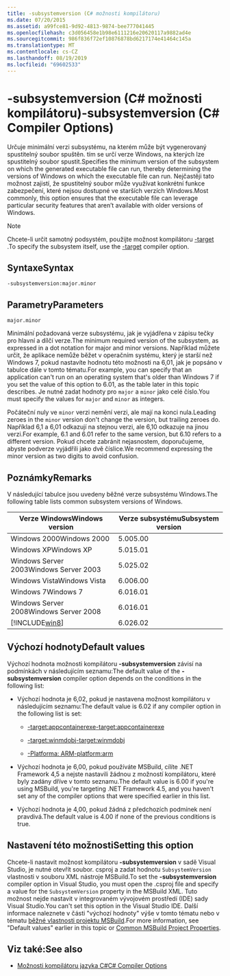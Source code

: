 ```yaml
---
title: -subsystemversion (C# možnosti kompilátoru)
ms.date: 07/20/2015
ms.assetid: a99fce81-9d92-4813-9874-bee777041445
ms.openlocfilehash: c3d056458e1b98e6111216e20620117a9882ad4e
ms.sourcegitcommit: 986f836f72ef10876878bd6217174e41464c145a
ms.translationtype: MT
ms.contentlocale: cs-CZ
ms.lasthandoff: 08/19/2019
ms.locfileid: "69602533"
---
```

# <a name="-subsystemversion-c-compiler-options"></a><span data-ttu-id="9af57-102">-subsystemversion (C# možnosti kompilátoru)</span><span class="sxs-lookup"><span data-stu-id="9af57-102">-subsystemversion (C# Compiler Options)</span></span>

<span data-ttu-id="9af57-103">Určuje minimální verzi subsystému, na kterém může být vygenerovaný spustitelný soubor spuštěn. tím se určí verze Windows, na kterých lze spustitelný soubor spustit.</span><span class="sxs-lookup"><span data-stu-id="9af57-103">Specifies the minimum version of the subsystem on which the generated executable file can run, thereby determining the versions of Windows on which the executable file can run.</span></span> <span data-ttu-id="9af57-104">Nejčastěji tato možnost zajistí, že spustitelný soubor může využívat konkrétní funkce zabezpečení, které nejsou dostupné ve starších verzích Windows.</span><span class="sxs-lookup"><span data-stu-id="9af57-104">Most commonly, this option ensures that the executable file can leverage particular security features that aren’t available with older versions of Windows.</span></span>

> [!NOTE]
>  <span data-ttu-id="9af57-105">Chcete-li určit samotný podsystém, použijte možnost kompilátoru [-target](./target-compiler-option.md) .</span><span class="sxs-lookup"><span data-stu-id="9af57-105">To specify the subsystem itself, use the [-target](./target-compiler-option.md) compiler option.</span></span>

## <a name="syntax"></a><span data-ttu-id="9af57-106">Syntaxe</span><span class="sxs-lookup"><span data-stu-id="9af57-106">Syntax</span></span>

```console
-subsystemversion:major.minor
```

## <a name="parameters"></a><span data-ttu-id="9af57-107">Parametry</span><span class="sxs-lookup"><span data-stu-id="9af57-107">Parameters</span></span>

`major.minor`

<span data-ttu-id="9af57-108">Minimální požadovaná verze subsystému, jak je vyjádřena v zápisu tečky pro hlavní a dílčí verze.</span><span class="sxs-lookup"><span data-stu-id="9af57-108">The minimum required version of the subsystem, as expressed in a dot notation for major and minor versions.</span></span> <span data-ttu-id="9af57-109">Například můžete určit, že aplikace nemůže běžet v operačním systému, který je starší než Windows 7, pokud nastavíte hodnotu této možnosti na 6,01, jak je popsáno v tabulce dále v tomto tématu.</span><span class="sxs-lookup"><span data-stu-id="9af57-109">For example, you can specify that an application can't run on an operating system that's older than Windows 7 if you set the value of this option to 6.01, as the table later in this topic describes.</span></span> <span data-ttu-id="9af57-110">Je nutné zadat hodnoty pro `major` a `minor` jako celé číslo.</span><span class="sxs-lookup"><span data-stu-id="9af57-110">You must specify the values for `major` and `minor` as integers.</span></span>

<span data-ttu-id="9af57-111">Počáteční nuly ve `minor` verzi nemění verzi, ale mají na konci nula.</span><span class="sxs-lookup"><span data-stu-id="9af57-111">Leading zeroes in the `minor` version don't change the version, but trailing zeroes do.</span></span> <span data-ttu-id="9af57-112">Například 6,1 a 6,01 odkazují na stejnou verzi, ale 6,10 odkazuje na jinou verzi.</span><span class="sxs-lookup"><span data-stu-id="9af57-112">For example, 6.1 and 6.01 refer to the same version, but 6.10 refers to a different version.</span></span> <span data-ttu-id="9af57-113">Pokud chcete zabránit nejasnostem, doporučujeme, abyste podverze vyjádřili jako dvě číslice.</span><span class="sxs-lookup"><span data-stu-id="9af57-113">We recommend expressing the minor version as two digits to avoid confusion.</span></span>

## <a name="remarks"></a><span data-ttu-id="9af57-114">Poznámky</span><span class="sxs-lookup"><span data-stu-id="9af57-114">Remarks</span></span>

<span data-ttu-id="9af57-115">V následující tabulce jsou uvedeny běžné verze subsystému Windows.</span><span class="sxs-lookup"><span data-stu-id="9af57-115">The following table lists common subsystem versions of Windows.</span></span>

|<span data-ttu-id="9af57-116">Verze Windows</span><span class="sxs-lookup"><span data-stu-id="9af57-116">Windows version</span></span>|<span data-ttu-id="9af57-117">Verze subsystému</span><span class="sxs-lookup"><span data-stu-id="9af57-117">Subsystem version</span></span>|
|---------------------|-----------------------|
|<span data-ttu-id="9af57-118">Windows 2000</span><span class="sxs-lookup"><span data-stu-id="9af57-118">Windows 2000</span></span>|<span data-ttu-id="9af57-119">5.00</span><span class="sxs-lookup"><span data-stu-id="9af57-119">5.00</span></span>|
|<span data-ttu-id="9af57-120">Windows XP</span><span class="sxs-lookup"><span data-stu-id="9af57-120">Windows XP</span></span>|<span data-ttu-id="9af57-121">5.01</span><span class="sxs-lookup"><span data-stu-id="9af57-121">5.01</span></span>|
|<span data-ttu-id="9af57-122">Windows Server 2003</span><span class="sxs-lookup"><span data-stu-id="9af57-122">Windows Server 2003</span></span>|<span data-ttu-id="9af57-123">5.02</span><span class="sxs-lookup"><span data-stu-id="9af57-123">5.02</span></span>|
|<span data-ttu-id="9af57-124">Windows Vista</span><span class="sxs-lookup"><span data-stu-id="9af57-124">Windows Vista</span></span>|<span data-ttu-id="9af57-125">6.00</span><span class="sxs-lookup"><span data-stu-id="9af57-125">6.00</span></span>|
|<span data-ttu-id="9af57-126">Windows 7</span><span class="sxs-lookup"><span data-stu-id="9af57-126">Windows 7</span></span>|<span data-ttu-id="9af57-127">6.01</span><span class="sxs-lookup"><span data-stu-id="9af57-127">6.01</span></span>|
|<span data-ttu-id="9af57-128">Windows Server 2008</span><span class="sxs-lookup"><span data-stu-id="9af57-128">Windows Server 2008</span></span>|<span data-ttu-id="9af57-129">6.01</span><span class="sxs-lookup"><span data-stu-id="9af57-129">6.01</span></span>|
|[!INCLUDE[win8](~/includes/win8-md.md)]|<span data-ttu-id="9af57-130">6.02</span><span class="sxs-lookup"><span data-stu-id="9af57-130">6.02</span></span>|

## <a name="default-values"></a><span data-ttu-id="9af57-131">Výchozí hodnoty</span><span class="sxs-lookup"><span data-stu-id="9af57-131">Default values</span></span>

<span data-ttu-id="9af57-132">Výchozí hodnota možnosti kompilátoru **-subsystemversion** závisí na podmínkách v následujícím seznamu:</span><span class="sxs-lookup"><span data-stu-id="9af57-132">The default value of the **-subsystemversion** compiler option depends on the conditions in the following list:</span></span>

- <span data-ttu-id="9af57-133">Výchozí hodnota je 6,02, pokud je nastavena možnost kompilátoru v následujícím seznamu:</span><span class="sxs-lookup"><span data-stu-id="9af57-133">The default value is 6.02 if any compiler option in the following list is set:</span></span>

  - [<span data-ttu-id="9af57-134">-target:appcontainerexe</span><span class="sxs-lookup"><span data-stu-id="9af57-134">-target:appcontainerexe</span></span>](./target-appcontainerexe-compiler-option.md)

  - [<span data-ttu-id="9af57-135">-target:winmdobj</span><span class="sxs-lookup"><span data-stu-id="9af57-135">-target:winmdobj</span></span>](./target-winmdobj-compiler-option.md)

  - [<span data-ttu-id="9af57-136">-Platforma: ARM</span><span class="sxs-lookup"><span data-stu-id="9af57-136">-platform:arm</span></span>](./platform-compiler-option.md)

- <span data-ttu-id="9af57-137">Výchozí hodnota je 6,00, pokud používáte MSBuild, cílíte .NET Framework 4,5 a nejste nastavili žádnou z možností kompilátoru, které byly zadány dříve v tomto seznamu.</span><span class="sxs-lookup"><span data-stu-id="9af57-137">The default value is 6.00 if you're using MSBuild, you're targeting .NET Framework 4.5, and you haven't set any of the compiler options that were specified earlier in this list.</span></span>

- <span data-ttu-id="9af57-138">Výchozí hodnota je 4,00, pokud žádná z předchozích podmínek není pravdivá.</span><span class="sxs-lookup"><span data-stu-id="9af57-138">The default value is 4.00 if none of the previous conditions is true.</span></span>

## <a name="setting-this-option"></a><span data-ttu-id="9af57-139">Nastavení této možnosti</span><span class="sxs-lookup"><span data-stu-id="9af57-139">Setting this option</span></span>

<span data-ttu-id="9af57-140">Chcete-li nastavit možnost kompilátoru **-subsystemversion** v sadě Visual Studio, je nutné otevřít soubor. csproj a zadat hodnotu `SubsystemVersion` vlastnosti v souboru XML nástroje MSBuild.</span><span class="sxs-lookup"><span data-stu-id="9af57-140">To set the **-subsystemversion** compiler option in Visual Studio, you must open the .csproj file and specify a value for the `SubsystemVersion` property in the MSBuild XML.</span></span> <span data-ttu-id="9af57-141">Tuto možnost nejde nastavit v integrovaném vývojovém prostředí (IDE) sady Visual Studio.</span><span class="sxs-lookup"><span data-stu-id="9af57-141">You can't set this option in the Visual Studio IDE.</span></span> <span data-ttu-id="9af57-142">Další informace naleznete v části "výchozí hodnoty" výše v tomto tématu nebo v tématu [běžné vlastnosti projektu MSBuild](/visualstudio/msbuild/common-msbuild-project-properties).</span><span class="sxs-lookup"><span data-stu-id="9af57-142">For more information, see "Default values" earlier in this topic or [Common MSBuild Project Properties](/visualstudio/msbuild/common-msbuild-project-properties).</span></span>

## <a name="see-also"></a><span data-ttu-id="9af57-143">Viz také:</span><span class="sxs-lookup"><span data-stu-id="9af57-143">See also</span></span>

- [<span data-ttu-id="9af57-144">Možnosti kompilátoru jazyka C#</span><span class="sxs-lookup"><span data-stu-id="9af57-144">C# Compiler Options</span></span>](./index.md)
